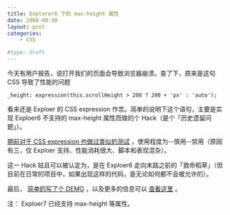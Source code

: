 ```yaml
---
title: Explorer6 下的 max-height 属性
date: 2008-08-30
layout: post
categories:
    - CSS

#type: draft
---
```


今天有用户报告，说打开我们的页面会导致浏览器崩溃。查了下，原来是这句 CSS 导致了性能的问题

    _height: expression(this.scrollHeight > 200 ? 200 + 'px' : 'auto');

看来还是 Exploer 的 CSS expression 作祟。简单的说明下这个语句，主要是实现 Exploer6 不支持的 max-height 属性而做的个 Hack（是个「历史遗留问题」）。

 [期前对于 CSS expression 也做过类似的测试]({{site.urls}}/posts/2043/) ，使用程度为--慎用--禁用（原因有三，仅 Exploer 支持、性能消耗很大、脚本和表现混杂）。

这一 Hack 姑且可以被认定为，是在 Exploer6 走向末路之前的「救命稻草」（但目前在日常的项目中，如果出现这样的代码，是无论如何都不会被允许的）。

最后， [简单的写了个 DEMO](http://graceco.de/ie6fix/max-height.html) ，以及更多的信息可以 [查看这里](http://perishablepress.com/press/2007/01/16/maximum-and-minimum-height-and-width-in-internet-explorer/) 。

注： Exploer7 已经支持 max-height 等属性。
